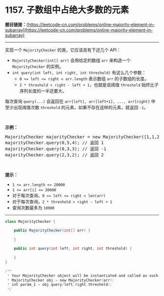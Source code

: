 # 1157. 子数组中占绝大多数的元素

**题目链接：**[https://leetcode-cn.com/problems/online-majority-element-in-subarray](https://leetcode-cn.com/problems/online-majority-element-in-subarray)

---

<div class="content__1Y2H">
 <div class="notranslate">
  <p>实现一个&nbsp;<code>MajorityChecker</code>&nbsp;的类，它应该具有下述几个 API：</p> 
  <ul> 
   <li><code>MajorityChecker(int[] arr)</code>&nbsp;会用给定的数组 <code>arr</code>&nbsp;来构造一个 <code>MajorityChecker</code> 的实例。</li> 
   <li><code>int query(int left, int right, int threshold)</code>&nbsp;有这么几个参数： 
    <ul> 
     <li><code>0 &lt;= left&nbsp;&lt;= right&nbsp;&lt; arr.length</code> 表示数组&nbsp;<code>arr</code>&nbsp;的子数组的长度。</li> 
     <li><code>2 * threshold &gt; right - left + 1</code>，也就是说阈值 <code>threshold</code>&nbsp;始终比子序列长度的一半还要大。</li> 
    </ul> </li> 
  </ul> 
  <p>每次查询&nbsp;<code>query(...)</code>&nbsp;会返回在&nbsp;<code>arr[left], arr[left+1], ..., arr[right]</code>&nbsp;中至少出现阈值次数&nbsp;<code>threshold</code>&nbsp;的元素，如果不存在这样的元素，就返回&nbsp;<code>-1</code>。</p> 
  <p>&nbsp;</p> 
  <p><strong>示例：</strong></p> 
  <pre class="language-text">MajorityChecker majorityChecker = new MajorityChecker([1,1,2,2,1,1]);
majorityChecker.query(0,5,4); // 返回 1
majorityChecker.query(0,3,3); // 返回 -1
majorityChecker.query(2,3,2); // 返回 2
</pre> 
  <p>&nbsp;</p> 
  <p><strong>提示：</strong></p> 
  <ul> 
   <li><code>1 &lt;= arr.length &lt;=&nbsp;20000</code></li> 
   <li><code>1 &lt;= arr[i]&nbsp;&lt;=&nbsp;20000</code></li> 
   <li>对于每次查询，<code>0 &lt;= left &lt;= right &lt; len(arr)</code></li> 
   <li>对于每次查询，<code>2 * threshold &gt; right - left + 1</code></li> 
   <li>查询次数最多为 <code>10000</code></li> 
  </ul> 
 </div>
</div>

---

```java
class MajorityChecker {

    public MajorityChecker(int[] arr) {
        
    }
    
    public int query(int left, int right, int threshold) {
        
    }
}

/**
 * Your MajorityChecker object will be instantiated and called as such:
 * MajorityChecker obj = new MajorityChecker(arr);
 * int param_1 = obj.query(left,right,threshold);
 */
```